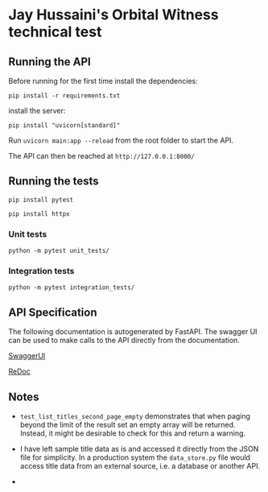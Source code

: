 # Jay Hussaini's Orbital Witness technical test

## Running the API

Before running for the first time install the dependencies:

`pip install -r requirements.txt`

install the server:

`pip install "uvicorn[standard]"`

Run `uvicorn main:app --reload` from the root folder to start the API.

The API can then be reached at `http://127.0.0.1:8000/`

## Running the tests

`pip install pytest`

`pip install httpx`

### Unit tests

`python -m pytest unit_tests/`

### Integration tests

`python -m pytest integration_tests/`

## API Specification

The following documentation is autogenerated by FastAPI.
The swagger UI can be used to make calls to the API directly from the documentation.

[SwaggerUI](http://127.0.0.1:8000/docs)

[ReDoc](http://127.0.0.1:8000/redoc)

## Notes

- `test_list_titles_second_page_empty` demonstrates that when paging beyond the limit of
the result set an empty array will be returned. Instead, it might be desirable to check
for this and return a warning.

- I have left sample title data as is and accessed it directly from the JSON file for simplicity.
In a production system the `data_store.py` file would access title data from an external source,
i.e. a database or another API.

- 